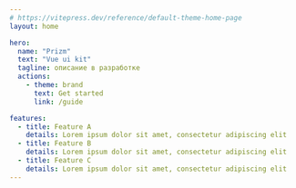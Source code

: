 ```yaml
---
# https://vitepress.dev/reference/default-theme-home-page
layout: home

hero:
  name: "Prizm"
  text: "Vue ui kit"
  tagline: описание в разработке
  actions:
    - theme: brand
      text: Get started
      link: /guide

features:
  - title: Feature A
    details: Lorem ipsum dolor sit amet, consectetur adipiscing elit
  - title: Feature B
    details: Lorem ipsum dolor sit amet, consectetur adipiscing elit
  - title: Feature C
    details: Lorem ipsum dolor sit amet, consectetur adipiscing elit
---
```


